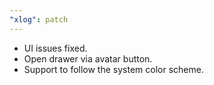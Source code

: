 ```yaml
---
"xlog": patch
---
```


- UI issues fixed.
- Open drawer via avatar button.
- Support to follow the system color scheme.
